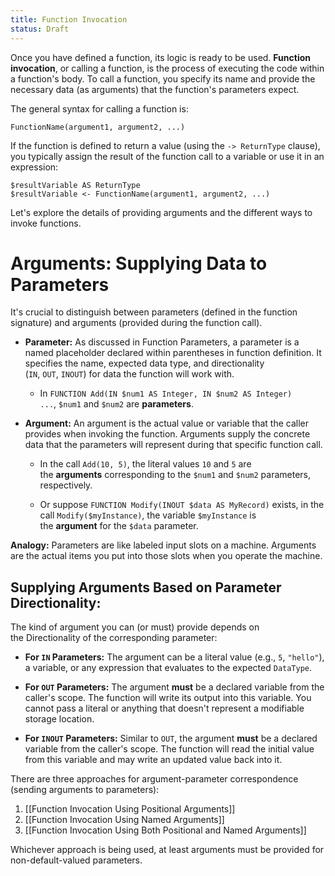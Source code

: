 ```yaml
---
title: Function Invocation
status: Draft
---
```

Once you have defined a function, its logic is ready to be used. **Function invocation**, or calling a function, is the process of executing the code within a function's body. To call a function, you specify its name and provide the necessary data (as arguments) that the function's parameters expect.

The general syntax for calling a function is:

```
FunctionName(argument1, argument2, ...)
```

If the function is defined to return a value (using the `-> ReturnType` clause), you typically assign the result of the function call to a variable or use it in an expression:

```
$resultVariable AS ReturnType  
$resultVariable <- FunctionName(argument1, argument2, ...)
```

Let's explore the details of providing arguments and the different ways to invoke functions.

# Arguments: Supplying Data to Parameters

It's crucial to distinguish between parameters (defined in the function signature) and arguments (provided during the function call).

- **Parameter:** As discussed in Function Parameters, a parameter is a named placeholder declared within parentheses in function definition. It specifies the name, expected data type, and directionality (`IN`, `OUT`, `INOUT`) for data the function will work with.
	
	- In `FUNCTION Add(IN $num1 AS Integer, IN $num2 AS Integer) ...`, `$num1` and `$num2` are **parameters**.

- **Argument:** An argument is the actual value or variable that the caller provides when invoking the function. Arguments supply the concrete data that the parameters will represent during that specific function call.
	
	- In the call `Add(10, 5)`, the literal values `10` and `5` are the **arguments** corresponding to the `$num1` and `$num2` parameters, respectively.
        
    - Or suppose `FUNCTION Modify(INOUT $data AS MyRecord)` exists, in the call `Modify($myInstance)`, the variable `$myInstance` is the **argument** for the `$data` parameter.

**Analogy:** Parameters are like labeled input slots on a machine. Arguments are the actual items you put into those slots when you operate the machine.

## Supplying Arguments Based on Parameter Directionality:

The kind of argument you can (or must) provide depends on the Directionality of the corresponding parameter:

- **For `IN` Parameters:** The argument can be a literal value (e.g., `5`, `"hello"`), a variable, or any expression that evaluates to the expected `DataType`.

- **For `OUT` Parameters:** The argument **must** be a declared variable from the caller's scope. The function will write its output into this variable. You cannot pass a literal or anything that doesn't represent a modifiable storage location.

- **For `INOUT` Parameters:** Similar to `OUT`, the argument **must** be a declared variable from the caller's scope. The function will read the initial value from this variable and may write an updated value back into it.

There are three approaches for argument-parameter correspondence (sending arguments to parameters):

1. [[Function Invocation Using Positional Arguments]]
2. [[Function Invocation Using Named Arguments]]
3. [[Function Invocation Using Both Positional and Named Arguments]]

Whichever approach is being used, at least arguments must be provided for non-default-valued parameters.
